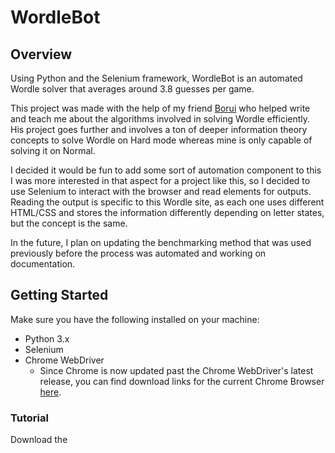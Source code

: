 # WordleBot

## Overview
Using Python and the Selenium framework, WordleBot is an automated Wordle solver that averages around 3.8 guesses per game. 

This project was made with the help of my friend [Borui](https://github.com/chenborui1?tab=repositories) who helped write and teach me about the algorithms involved in solving Wordle efficiently. His project goes further and involves a ton of deeper information theory concepts to solve Wordle on Hard mode whereas mine is only capable of solving it on Normal.

I decided it would be fun to add some sort of automation component to this I was more interested in that aspect for a project like this, so I decided to use Selenium to interact with the browser and read elements for outputs. Reading the output is specific to this Wordle site, as each one uses different HTML/CSS and stores the information differently depending on letter states, but the concept is the same.

In the future, I plan on updating the benchmarking method that was used previously before the process was automated and working on documentation.

## Getting Started
Make sure you have the following installed on your machine:

- Python 3.x
- Selenium
- Chrome WebDriver 
  - Since Chrome is now updated past the Chrome WebDriver's latest release, you can find download links for the current Chrome Browser [here](https://googlechromelabs.github.io/chrome-for-testing/).

### Tutorial
Download the 


